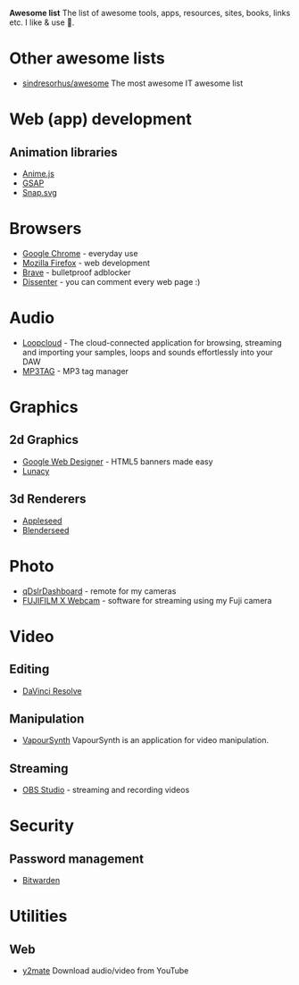 **Awesome list**
The list of awesome tools, apps, resources, sites, books, links etc. I like & use 💖.

# Other awesome lists
- [sindresorhus/awesome](https://github.com/sindresorhus/awesome) The most awesome IT awesome list

# Web (app) development

## Animation libraries
- [Anime.js](https://animejs.com/)
- [GSAP](https://greensock.com/)
- [Snap.svg](http://snapsvg.io)

# Browsers
- [Google Chrome](https://www.google.com/intl/en/chrome/) - everyday use
- [Mozilla Firefox](https://www.mozilla.org/en-US/) - web development
- [Brave](https://brave.com/) - bulletproof adblocker
- [Dissenter](https://dissenter.com) - you can comment every web page :)

# Audio
- [Loopcloud](https://www.loopcloud.net/) - The cloud-connected application for browsing, streaming and importing your samples, loops and sounds effortlessly into your DAW
- [MP3TAG](https://www.mp3tag.de/en/) - MP3 tag manager

# Graphics

## 2d Graphics
- [Google Web Designer](https://www.google.com/webdesigner/) - HTML5 banners made easy
- [Lunacy](https://icons8.com/lunacy)

## 3d Renderers
- [Appleseed](https://github.com/appleseedhq/appleseed)
- [Blenderseed](https://github.com/appleseedhq/blenderseed)

# Photo
- [qDslrDashboard](https://dslrdashboard.info/) - remote for my cameras
- [FUJIFILM X Webcam](https://fujifilm-x.com/global/support/download/software/x-webcam/) - software for streaming using my Fuji camera

# Video

## Editing
- [DaVinci Resolve](https://www.blackmagicdesign.com/products/davinciresolve/)

## Manipulation
- [VapourSynth](http://www.vapoursynth.com/) VapourSynth is an application for video manipulation.

## Streaming
- [OBS Studio](https://obsproject.com) - streaming and recording videos

# Security

## Password management
- [Bitwarden](https://bitwarden.com/)

# Utilities

## Web
- [y2mate](http://y2mate.com) Download audio/video from YouTube


